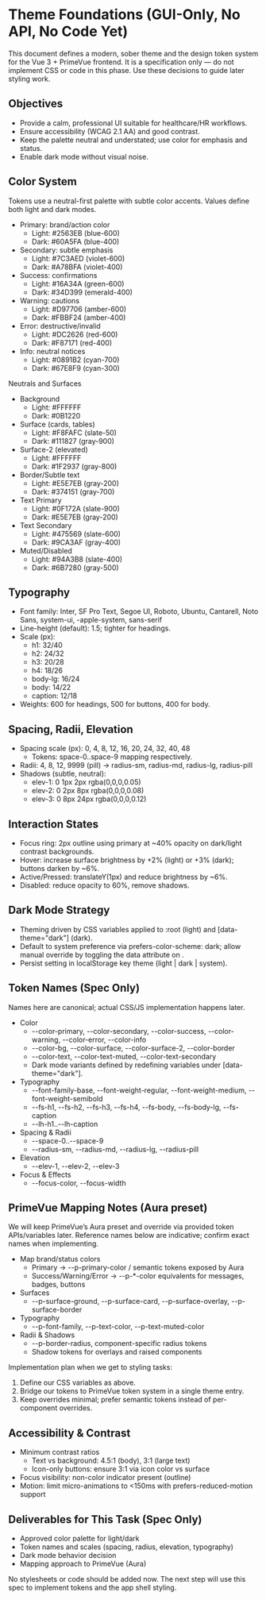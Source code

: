# Theme Foundations (GUI-Only, No API, No Code Yet)

This document defines a modern, sober theme and the design token system for the Vue 3 + PrimeVue frontend. It is a specification only — do not implement CSS or code in this phase. Use these decisions to guide later styling work.

## Objectives
- Provide a calm, professional UI suitable for healthcare/HR workflows.
- Ensure accessibility (WCAG 2.1 AA) and good contrast.
- Keep the palette neutral and understated; use color for emphasis and status.
- Enable dark mode without visual noise.

## Color System

Tokens use a neutral-first palette with subtle color accents. Values define both light and dark modes.

- Primary: brand/action color
  - Light: #2563EB (blue-600)
  - Dark: #60A5FA (blue-400)
- Secondary: subtle emphasis
  - Light: #7C3AED (violet-600)
  - Dark: #A78BFA (violet-400)
- Success: confirmations
  - Light: #16A34A (green-600)
  - Dark: #34D399 (emerald-400)
- Warning: cautions
  - Light: #D97706 (amber-600)
  - Dark: #FBBF24 (amber-400)
- Error: destructive/invalid
  - Light: #DC2626 (red-600)
  - Dark: #F87171 (red-400)
- Info: neutral notices
  - Light: #0891B2 (cyan-700)
  - Dark: #67E8F9 (cyan-300)

Neutrals and Surfaces
- Background
  - Light: #FFFFFF
  - Dark: #0B1220
- Surface (cards, tables)
  - Light: #F8FAFC (slate-50)
  - Dark: #111827 (gray-900)
- Surface-2 (elevated)
  - Light: #FFFFFF
  - Dark: #1F2937 (gray-800)
- Border/Subtle text
  - Light: #E5E7EB (gray-200)
  - Dark: #374151 (gray-700)
- Text Primary
  - Light: #0F172A (slate-900)
  - Dark: #E5E7EB (gray-200)
- Text Secondary
  - Light: #475569 (slate-600)
  - Dark: #9CA3AF (gray-400)
- Muted/Disabled
  - Light: #94A3B8 (slate-400)
  - Dark: #6B7280 (gray-500)

## Typography

- Font family: Inter, SF Pro Text, Segoe UI, Roboto, Ubuntu, Cantarell, Noto Sans, system-ui, -apple-system, sans-serif
- Line-height (default): 1.5; tighter for headings.
- Scale (px):
  - h1: 32/40
  - h2: 24/32
  - h3: 20/28
  - h4: 18/26
  - body-lg: 16/24
  - body: 14/22
  - caption: 12/18
- Weights: 600 for headings, 500 for buttons, 400 for body.

## Spacing, Radii, Elevation

- Spacing scale (px): 0, 4, 8, 12, 16, 20, 24, 32, 40, 48
  - Tokens: space-0..space-9 mapping respectively.
- Radii: 4, 8, 12, 9999 (pill) → radius-sm, radius-md, radius-lg, radius-pill
- Shadows (subtle, neutral):
  - elev-1: 0 1px 2px rgba(0,0,0,0.05)
  - elev-2: 0 2px 8px rgba(0,0,0,0.08)
  - elev-3: 0 8px 24px rgba(0,0,0,0.12)

## Interaction States

- Focus ring: 2px outline using primary at ~40% opacity on dark/light contrast backgrounds.
- Hover: increase surface brightness by +2% (light) or +3% (dark); buttons darken by ~6%.
- Active/Pressed: translateY(1px) and reduce brightness by ~6%.
- Disabled: reduce opacity to 60%, remove shadows.

## Dark Mode Strategy

- Theming driven by CSS variables applied to :root (light) and [data-theme="dark"] (dark).
- Default to system preference via prefers-color-scheme: dark; allow manual override by toggling the data attribute on <html>.
- Persist setting in localStorage key theme (light | dark | system).

## Token Names (Spec Only)

Names here are canonical; actual CSS/JS implementation happens later.

- Color
  - --color-primary, --color-secondary, --color-success, --color-warning, --color-error, --color-info
  - --color-bg, --color-surface, --color-surface-2, --color-border
  - --color-text, --color-text-muted, --color-text-secondary
  - Dark mode variants defined by redefining variables under [data-theme="dark"].
- Typography
  - --font-family-base, --font-weight-regular, --font-weight-medium, --font-weight-semibold
  - --fs-h1, --fs-h2, --fs-h3, --fs-h4, --fs-body, --fs-body-lg, --fs-caption
  - --lh-h1..--lh-caption
- Spacing & Radii
  - --space-0..--space-9
  - --radius-sm, --radius-md, --radius-lg, --radius-pill
- Elevation
  - --elev-1, --elev-2, --elev-3
- Focus & Effects
  - --focus-color, --focus-width

## PrimeVue Mapping Notes (Aura preset)

We will keep PrimeVue’s Aura preset and override via provided token APIs/variables later. Reference names below are indicative; confirm exact names when implementing.

- Map brand/status colors
  - Primary → --p-primary-color / semantic tokens exposed by Aura
  - Success/Warning/Error → --p-*-color equivalents for messages, badges, buttons
- Surfaces
  - --p-surface-ground, --p-surface-card, --p-surface-overlay, --p-surface-border
- Typography
  - --p-font-family, --p-text-color, --p-text-muted-color
- Radii & Shadows
  - --p-border-radius, component-specific radius tokens
  - Shadow tokens for overlays and raised components

Implementation plan when we get to styling tasks:
1) Define our CSS variables as above.
2) Bridge our tokens to PrimeVue token system in a single theme entry.
3) Keep overrides minimal; prefer semantic tokens instead of per-component overrides.

## Accessibility & Contrast

- Minimum contrast ratios
  - Text vs background: 4.5:1 (body), 3:1 (large text)
  - Icon-only buttons: ensure 3:1 via icon color vs surface
- Focus visibility: non-color indicator present (outline)
- Motion: limit micro-animations to <150ms with prefers-reduced-motion support

## Deliverables for This Task (Spec Only)
- Approved color palette for light/dark
- Token names and scales (spacing, radius, elevation, typography)
- Dark mode behavior decision
- Mapping approach to PrimeVue (Aura)

No stylesheets or code should be added now. The next step will use this spec to implement tokens and the app shell styling.
